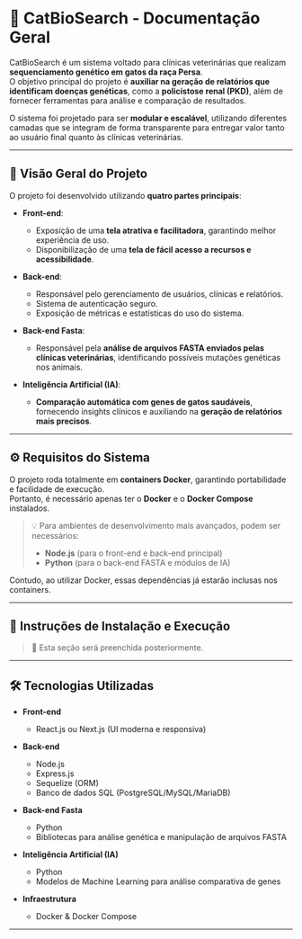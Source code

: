 # 🧬 CatBioSearch - Documentação Geral

CatBioSearch é um sistema voltado para clínicas veterinárias que realizam **sequenciamento genético em gatos da raça Persa**.  
O objetivo principal do projeto é **auxiliar na geração de relatórios que identificam doenças genéticas**, como a **policistose renal (PKD)**, além de fornecer ferramentas para análise e comparação de resultados.

O sistema foi projetado para ser **modular e escalável**, utilizando diferentes camadas que se integram de forma transparente para entregar valor tanto ao usuário final quanto às clínicas veterinárias.

---

## 📌 Visão Geral do Projeto

O projeto foi desenvolvido utilizando **quatro partes principais**:

- **Front-end**:  
  - Exposição de uma **tela atrativa e facilitadora**, garantindo melhor experiência de uso.  
  - Disponibilização de uma **tela de fácil acesso a recursos e acessibilidade**.  

- **Back-end**:  
  - Responsável pelo gerenciamento de usuários, clínicas e relatórios.  
  - Sistema de autenticação seguro.  
  - Exposição de métricas e estatísticas do uso do sistema.  

- **Back-end Fasta**:  
  - Responsável pela **análise de arquivos FASTA enviados pelas clínicas veterinárias**, identificando possíveis mutações genéticas nos animais.  

- **Inteligência Artificial (IA)**:  
  - **Comparação automática com genes de gatos saudáveis**, fornecendo insights clínicos e auxiliando na **geração de relatórios mais precisos**.  

---

## ⚙️ Requisitos do Sistema

O projeto roda totalmente em **containers Docker**, garantindo portabilidade e facilidade de execução.  
Portanto, é necessário apenas ter o **Docker** e o **Docker Compose** instalados.

> 💡 Para ambientes de desenvolvimento mais avançados, podem ser necessários:
> - **Node.js** (para o front-end e back-end principal)  
> - **Python** (para o back-end FASTA e módulos de IA)  

Contudo, ao utilizar Docker, essas dependências já estarão inclusas nos containers.

---

## 🚀 Instruções de Instalação e Execução

> 🔧 Esta seção será preenchida posteriormente.

---

## 🛠️ Tecnologias Utilizadas

- **Front-end**  
  - React.js ou Next.js (UI moderna e responsiva)

- **Back-end**  
  - Node.js  
  - Express.js  
  - Sequelize (ORM)  
  - Banco de dados SQL (PostgreSQL/MySQL/MariaDB)

- **Back-end Fasta**  
  - Python  
  - Bibliotecas para análise genética e manipulação de arquivos FASTA  

- **Inteligência Artificial (IA)**  
  - Python  
  - Modelos de Machine Learning para análise comparativa de genes  

- **Infraestrutura**  
  - Docker & Docker Compose  

---
